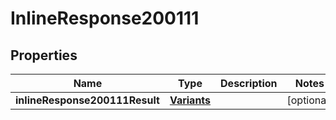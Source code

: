 # InlineResponse200111

## Properties
Name | Type | Description | Notes
------------ | ------------- | ------------- | -------------
**inlineResponse200111Result** | [**Variants**](Variants.md) |  |  [optional]
